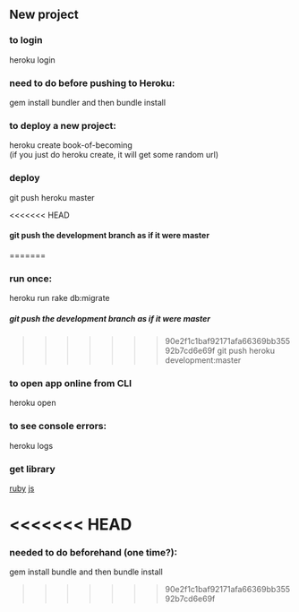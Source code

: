 ## New project 

### to login 
heroku login

### need to do before pushing to Heroku: 
gem install bundler
    and then
bundle install


### to deploy a new project:
heroku create book-of-becoming  
(if you just do heroku create, it will get some random url)

### deploy
git push heroku master

<<<<<<< HEAD
#### git push the development branch as if it were master
=======
### run once:
heroku run rake db:migrate

##### git push the development branch as if it were master
>>>>>>> 90e2f1c1baf92171afa66369bb35592b7cd6e69f
git push heroku development:master

### to open app online from CLI
heroku open

### to see console errors:
heroku logs


### get library
[ruby](https://github.com/unsplash/unsplash_rb)
[js](https://github.com/unsplash/unsplash_js)


<<<<<<< HEAD
=======

### needed to do beforehand (one time?): 
gem install bundle
and then
bundle install
>>>>>>> 90e2f1c1baf92171afa66369bb35592b7cd6e69f
